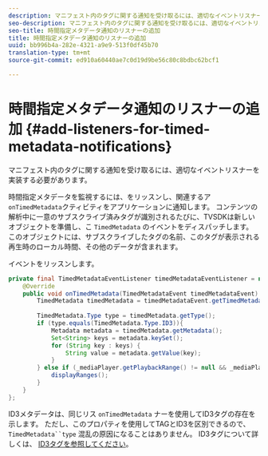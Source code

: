 ```yaml
---
description: マニフェスト内のタグに関する通知を受け取るには、適切なイベントリスナーを実装する必要があります。
seo-description: マニフェスト内のタグに関する通知を受け取るには、適切なイベントリスナーを実装する必要があります。
seo-title: 時間指定メタデータ通知のリスナーの追加
title: 時間指定メタデータ通知のリスナーの追加
uuid: bb996b4a-282e-4321-a9e9-513f0df45b70
translation-type: tm+mt
source-git-commit: ed910a60440ae7c0d19d9be56c80c8bdbc62bcf1

---
```



# 時間指定メタデータ通知のリスナーの追加 {#add-listeners-for-timed-metadata-notifications}

マニフェスト内のタグに関する通知を受け取るには、適切なイベントリスナーを実装する必要があります。

時間指定メタデータを監視するには、をリッスンし、関連するア `onTimedMetadata`クティビティをアプリケーションに通知します。 コンテンツの解析中に一意のサブスクライブ済みタグが識別されるたびに、TVSDKは新しいオブジェクトを準備し、こ `TimedMetadata` のイベントをディスパッチします。 このオブジェクトには、サブスクライブしたタグの名前、このタグが表示される再生時のローカル時間、その他のデータが含まれます。

イベントをリッスンします。

```java
private final TimedMetadataEventListener timedMetadataEventListener = new TimedMetadataEventListener() { 
    @Override 
    public void onTimedMetadata(TimedMetadataEvent timedMetadataEvent) { 
        TimedMetadata timedMetadata = timedMetadataEvent.getTimedMetadata(); 
 
        TimedMetadata.Type type = timedMetadata.getType(); 
        if (type.equals(TimedMetadata.Type.ID3)){ 
            Metadata metadata = timedMetadata.getMetadata(); 
            Set<String> keys = metadata.keySet(); 
            for (String key : keys) { 
                String value = metadata.getValue(key); 
            } 
        } else if (_mediaPlayer.getPlaybackRange() != null && _mediaPlayer.getPlaybackRange().getDuration() > 0) { 
            displayRanges(); 
        } 
    } 
}; 
```

ID3メタデータは、同じリス `onTimedMetadata` ナーを使用してID3タグの存在を示します。 ただし、このプロパティを使用してTAGとID3を区別できるので、 `TimedMetadata``type` 混乱の原因になることはありません。 ID3タグについて詳しくは、 [ID3タグを参照してください](../../../../tvsdk-3x-android-prog/android-3x-content-playback-options-android2/android-3x-id3-metadata-retrieve.md)。